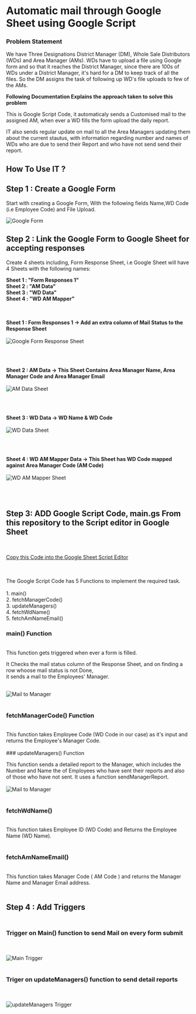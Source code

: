 # Automatic mail through Google Sheet using Google Script

### Problem Statement 
We have Three Designations District Manager (DM), Whole Sale Distributors (WDs) and Area Manager (AMs). WDs have to upload a file using Google form and so that it reaches the  District Manager, since there are  100s of WDs under a District Manager, it's hard for a DM to keep track of all the files. So the DM assigns the task of following up WD's file uploads to few of the AMs.<br>

__Following Documentation Explains the approach taken to solve this problem__



This is Google Script Code, it automaticaly sends a Customised mail to the assigned AM, when ever a  WD fills the form  upload the daily report.

IT also sends regular update on mail to all the Area Managers updating them about the current stautus, with information regarding number and names of WDs who are due to send their Report and who have not send send their report.

## How To Use IT ?


## Step 1 : Create a Google Form<br>
Start with creating a Google Form, With the following fields Name,WD Code (i.e Employee Code) and File Upload.<br> 
 
![Google Form](https://github.com/wilfredarin/Automatic-Mail-and-Manager-Report-Using-Google-Script/blob/main/Google%20Form.png?raw=true)


## Step 2 : Link the Google Form to Google Sheet for accepting responses

Create 4 sheets including, Form Response Sheet, i.e Google Sheet will have 4 Sheets with the following names:

  **Sheet 1 : "Form Responses 1"   <br>
  Sheet 2 : "AM Data"   <br>
  Sheet 3 : "WD Data"  <br>
  Sheet 4 : "WD AM Mapper"**  <br><br><br>



**Sheet 1 : Form Responses 1 ->  Add an extra column of Mail Status to the Response Sheet** <br><br>
![Google Form Response Sheet](https://github.com/wilfredarin/Automatic-Mail-and-Manager-Report-Using-Google-Script/blob/main/Form%20Response.png?raw=true)


<br><br>


**Sheet 2 : AM Data -> This Sheet Contains Area Manager Name, Area Manager Code and Area Manager Email** <br><br>
![AM Data Sheet](https://github.com/wilfredarin/Automatic-Mail-and-Manager-Report-Using-Google-Script/blob/main/AM%20DATA.png?raw=true)

<br><br>
 
**Sheet 3 :  WD Data -> WD Name & WD Code** <br>   <br>
![WD Data Sheet](https://github.com/wilfredarin/Automatic-Mail-and-Manager-Report-Using-Google-Script/blob/main/WD%20Data.png?raw=true)

<br><br>

**Sheet 4 : WD AM Mapper Data -> This Sheet has  WD Code mapped against Area Manager Code (AM Code)** <br><br>
![WD AM Mapper Sheet](https://github.com/wilfredarin/Automatic-Mail-and-Manager-Report-Using-Google-Script/blob/main/WD%20AM%20Mapper.png?raw=true)


<br><br>
## Step 3: ADD Google Script Code, main.gs From this repository to the Script editor in Google Sheet
<br>

[Copy this Code into the Google Sheet Script Editor](https://github.com/wilfredarin/Automatic-Mail-and-Manager-Report-Using-Google-Script/blob/main/main.gs)

<br>

<br>
The Google Script Code has 5 Functions to implement the required task.<br><br>
1. main()<br>
2. fetchManagerCode()<br>
3. updateManagers()<br>
4. fetchWdName()<br>
5. fetchAmNameEmail()<br>


### main() Function
<br>
This function gets triggered when ever a form is filled.<br>

It Checks the mail status column of the Response Sheet, and on finding a row whoose mail status is not Done,<br>
it sends a mail to the Employees' Manager. <br><br>

![Mail to Manager](https://github.com/wilfredarin/Automatic-Mail-and-Manager-Report-Using-Google-Script/blob/main/mail.png?raw=true)
<br><br>
### fetchManagerCode() Function
<br>
This function takes Employee Code (WD Code in our case) as it's input and returns the Employee's Manager Code.
<br><br>
### updateManagers() Function
<br>

This function sends a detailed report to the Manager, which includes the Number and Name the of Employees who have sent their reports and also of those who have not sent. It uses a function sendManagerReport.<br><br>
![Mail to Manager](https://github.com/wilfredarin/Automatic-Mail-and-Manager-Report-Using-Google-Script/blob/main/Manager%20Report.png?raw=true)
<br><br>
### fetchWdName()
<br>
This function takes Employee ID (WD Code) and Returns the Employee Name (WD Name).
<br><br>

### fetchAmNameEmail()
<br>
This function takes Manager Code ( AM Code ) and returns the Manager Name and Manager Email address.
<br><br>

## Step 4 : Add Triggers<br><br>

### Trigger on Main() function to send Mail on every form submit

<br><br>
![Main Trigger](https://github.com/wilfredarin/Automatic-Mail-and-Manager-Report-Using-Google-Script/blob/main/Trigger%20Main.png?raw=true)
<br><br>

### Triger on updateManagers() function to send detail reports
<br><br>
![updateManagers Trigger](https://github.com/wilfredarin/Automatic-Mail-and-Manager-Report-Using-Google-Script/blob/main/trigger%20update%20managers.png?raw=true)
<br><br>










